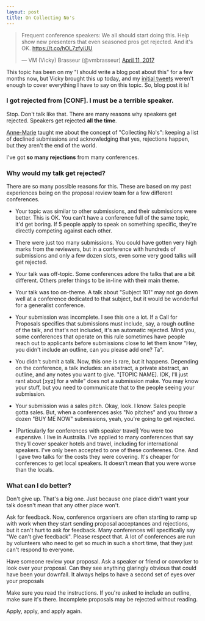 ```yaml
---
layout: post
title: On Collecting No's
---
```


<blockquote class="twitter-tweet" data-lang="en"><p lang="en" dir="ltr">Frequent conference speakers: We all should start doing this. Help show new presenters that even seasoned pros get rejected. And it&#39;s OK. <a href="https://t.co/hOL7zfyiUU">https://t.co/hOL7zfyiUU</a></p>&mdash; VM (Vicky) Brasseur (@vmbrasseur) <a href="https://twitter.com/vmbrasseur/status/851590284068519937">April 11, 2017</a></blockquote>
<script async src="//platform.twitter.com/widgets.js" charset="utf-8"></script>

This topic has been on my "I should write a blog post about this" for a few months now, but Vicky brought this up today, and my [initial tweets](https://twitter.com/glasnt/status/851591347706314753) weren't enough to cover everything I have to say on this topic. So, blog post it is!

### I got rejected from [CONF]. I must be a terrible speaker. 

Stop. Don't talk like that. There are many reasons why speakers get rejected. Speakers get rejected __all the time__. 

[Anne-Marie](https://twitter.com/charrett) taught me about the concept of "Collecting No's": keeping a list of declined submissions and acknowledging that yes, rejections happen, but they aren't the end of the world. 

I've got __so many rejections__ from many conferences.

### Why would my talk get rejected?

There are so many possible reasons for this. These are based on my past experiences being on the proposal review team for a few different conferences.  

 * Your topic was similar to other submissions, and their submissions were better. This is OK. You can't have a conference full of the same topic, it'd get boring. If 5 people apply to speak on something specific, they're directly competing against each other. 

 * There were just too many submissions. You could have gotten very high marks from the reviewers, but in a conference with hundreds of submissions and only a few dozen slots, even some very good talks will get rejected.

 * Your talk was off-topic. Some conferences adore the talks that are a bit different. Others prefer things to be in-line with their main theme. 

 * Your talk was too on-theme. A talk about "Subject 101" may not go down well at a conference dedicated to that subject, but it would be wonderful for a generalist conference.

 * Your submission was incomplete. I see this one a lot. If a Call for Proposals specifies that submissions must include, say, a rough outline of the talk, and that's not included, it's an automatic rejected. Mind you, some conferences that operate on this rule sometimes have people reach out to applicants before submissions close to let them know "Hey, you didn't include an outline, can you please add one? Ta".

 * You didn't submit a talk. Now, this one is rare, but it happens. Depending on the conference, a talk includes: an abstract, a private abstract, an outline, and any notes you want to give. "[TOPIC NAME]. IDK, I'll just rant about [xyz] for a while" does not a submission make. You may know your stuff, but you need to communicate that to the people seeing your submission. 

 * Your submission was a sales pitch. Okay, look. I know. Sales people gotta sales. But, when a conferences asks "No pitches" and you throw a dozen "BUY ME NOW" submissions, yeah, you're going to get rejected. 

 * [Particularly for conferences with speaker travel] You were too expensive. I live in Australia. I've applied to many conferences that say they'll cover speaker hotels and travel, including for international speakers. I've only been accepted to one of these conferenes. One. And I gave two talks for the costs they were covering. It's cheaper for conferences to get local speakers. It doesn't mean that you were worse than the locals. 

### What can I do better?

Don't give up. That's a big one. Just because one place didn't want your talk doesn't mean that any other place won't. 

Ask for feedback. Now, conference organisers are often starting to ramp up with work when they start sending proposal acceptances and rejections, but it can't hurt to ask for feedback. Many conferences will specifically say "We can't give feedback". Please respect that. A lot of conferences are run by volunteers who need to get so much in such a short time, that they just can't respond to everyone.

Have someone review your proposal. Ask a speaker or friend or coworker to look over your proposal. Can they see anything glaringly obvious that could have been your downfall. It always helps to have a second set of eyes over your proposals

Make sure you read the instructions. If you're asked to include an outline, make sure it's there. Incomplete proposals may be rejected without reading. 

Apply, apply, and apply again. 
